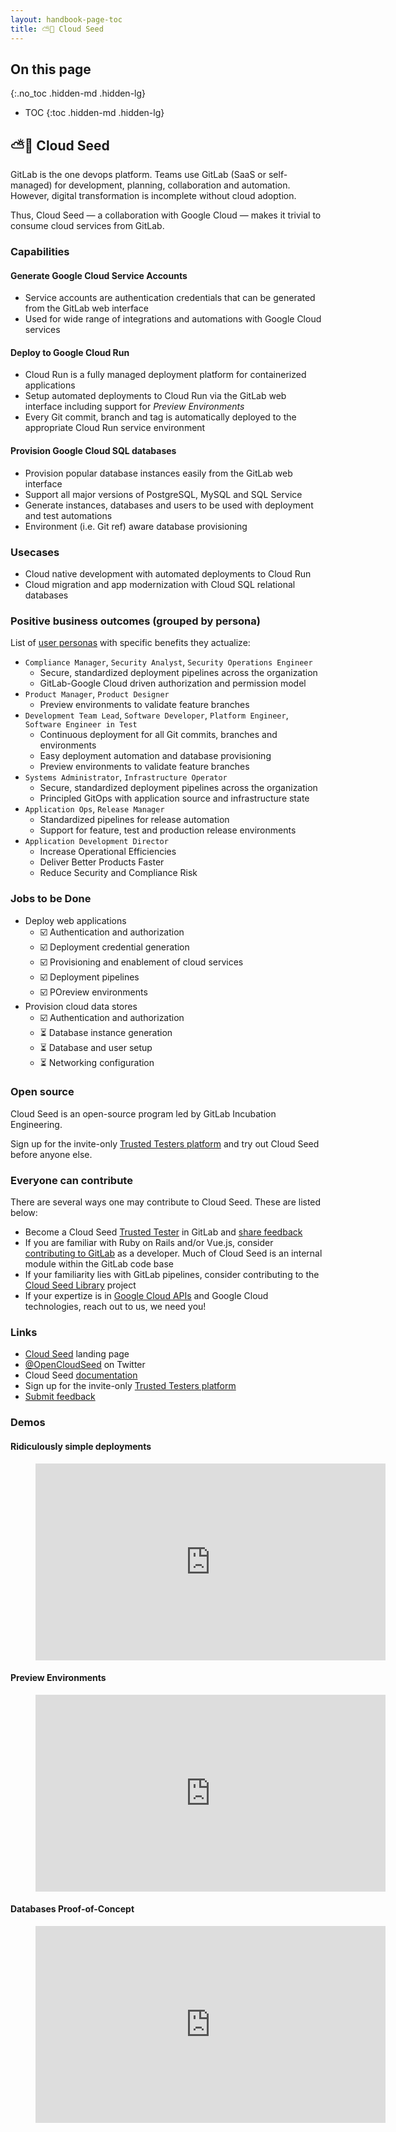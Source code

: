 ```yaml
---
layout: handbook-page-toc
title: ⛅🌱 Cloud Seed
---
```


## On this page
{:.no_toc .hidden-md .hidden-lg}

- TOC
{:toc .hidden-md .hidden-lg}

## ⛅🌱 Cloud Seed

GitLab is the one devops platform. Teams use GitLab (SaaS or self-managed) for development, planning, collaboration and automation. However, digital transformation is incomplete without cloud adoption.

Thus, Cloud Seed — a collaboration with Google Cloud — makes it trivial to consume cloud services from GitLab.

### Capabilities

#### Generate Google Cloud Service Accounts

- Service accounts are authentication credentials that can be generated from the GitLab web interface
- Used for wide range of integrations and automations with Google Cloud services

#### Deploy to Google Cloud Run

- Cloud Run is a fully managed deployment platform for containerized applications
- Setup automated deployments to Cloud Run via the GitLab web interface including support for _Preview Environments_
- Every Git commit, branch and tag is automatically deployed to the appropriate Cloud Run service environment

#### Provision Google Cloud SQL databases

- Provision popular database instances easily from the GitLab web interface
- Support all major versions of PostgreSQL, MySQL and SQL Service
- Generate instances, databases and users to be used with deployment and test automations
- Environment (i.e. Git ref) aware database provisioning

### Usecases

- Cloud native development with automated deployments to Cloud Run
- Cloud migration and app modernization with Cloud SQL relational databases

### Positive business outcomes (grouped by persona)

List of [user personas](https://about.gitlab.com/handbook/product/personas/) with specific benefits they actualize:

- `Compliance Manager`, `Security Analyst`, `Security Operations Engineer`
    - Secure, standardized deployment pipelines across the organization
    - GitLab-Google Cloud driven authorization and permission model
- `Product Manager`, `Product Designer`
    - Preview environments to validate feature branches
- `Development Team Lead`, `Software Developer`, `Platform Engineer`, `Software Engineer in Test`
    - Continuous deployment for all Git commits, branches and environments
    - Easy deployment automation and database provisioning
    - Preview environments to validate feature branches
- `Systems Administrator`, `Infrastructure Operator`
    - Secure, standardized deployment pipelines across the organization
    - Principled GitOps with application source and infrastructure state
- `Application Ops`, `Release Manager`
    - Standardized pipelines for release automation
    - Support for feature, test and production release environments
- `Application Development Director`    
    - Increase Operational Efficiencies
    - Deliver Better Products Faster
    - Reduce Security and Compliance Risk

### Jobs to be Done

- Deploy web applications
    - ☑️ Authentication and authorization
    - ☑️ Deployment credential generation
    - ☑️ Provisioning and enablement of cloud services
    - ☑️ Deployment pipelines
    - ☑️ POreview environments
- Provision cloud data stores
    - ☑️ Authentication and authorization
    - ⏳ Database instance generation
    - ⏳ Database and user setup
    + ⏳ Networking configuration

### Open source

Cloud Seed is an open-source program led by GitLab Incubation Engineering.

Sign up for the invite-only [Trusted Testers platform](https://docs.google.com/forms/d/e/1FAIpQLSeJPtFE8Vpqs_YTAKkFK42p5mO9zIYA2jr_PiP2h32cs8R39Q/viewform) and try out Cloud Seed before anyone else.
### Everyone can contribute

There are several ways one may contribute to Cloud Seed. These are listed below:

* Become a Cloud Seed [Trusted Tester](https://docs.google.com/forms/d/e/1FAIpQLSeJPtFE8Vpqs_YTAKkFK42p5mO9zIYA2jr_PiP2h32cs8R39Q/viewform) in GitLab and [share feedback](https://gitlab.com/gitlab-org/incubation-engineering/five-minute-production/feedback/-/issues/new?template=general_feedback)
* If you are familiar with Ruby on Rails and/or Vue.js, consider [contributing to GitLab](https://docs.gitlab.com/ee/development/contributing/) as a developer. Much of Cloud Seed is an internal module within the GitLab code base
* If your familiarity lies with GitLab pipelines, consider contributing to the [Cloud Seed Library](https://gitlab.com/gitlab-org/incubation-engineering/five-minute-production/library) project
* If your expertize is in [Google Cloud APIs](https://cloud.google.com/apis) and Google Cloud technologies, reach out to us, we need you!

### Links

* [Cloud Seed](https://hello.cloudseed.app) landing page
* [@OpenCloudSeed](https://twitter.com/OpenCloudSeed) on Twitter
* Cloud Seed [documentation](https://docs.gitlab.com/ee/cloud_seed/index.html)
* Sign up for the invite-only [Trusted Testers platform](https://docs.google.com/forms/d/e/1FAIpQLSeJPtFE8Vpqs_YTAKkFK42p5mO9zIYA2jr_PiP2h32cs8R39Q/viewform)
* [Submit feedback](https://gitlab.com/gitlab-org/incubation-engineering/five-minute-production/feedback/-/issues/new?template=general_feedback)

### Demos

#### Ridiculously simple deployments

<figure class="video_container">
    <iframe width="560" height="315" src="https://www.youtube.com/embed/dy9zX0G4rJg" title="YouTube video player" frameborder="0" allow="accelerometer; autoplay; clipboard-write; encrypted-media; gyroscope; picture-in-picture" allowfullscreen></iframe>
</figure>

#### Preview Environments

<figure class="video_container">
    <iframe width="560" height="315" src="https://www.youtube.com/embed/zDMGCyAgCPY" title="YouTube video player" frameborder="0" allow="accelerometer; autoplay; clipboard-write; encrypted-media; gyroscope; picture-in-picture" allowfullscreen></iframe>
</figure>

#### Databases Proof-of-Concept

<figure class="video_container">
    <iframe width="560" height="315" src="https://www.youtube.com/embed/_CldvVs4vmc" title="YouTube video player" frameborder="0" allow="accelerometer; autoplay; clipboard-write; encrypted-media; gyroscope; picture-in-picture" allowfullscreen></iframe>
</figure>
